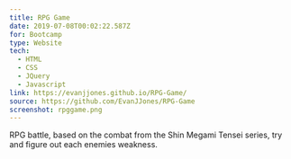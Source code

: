 ```yaml
---
title: RPG Game
date: 2019-07-08T00:02:22.587Z
for: Bootcamp
type: Website
tech:
  - HTML
  - CSS
  - JQuery
  - Javascript
link: https://evanjjones.github.io/RPG-Game/
source: https://github.com/EvanJJones/RPG-Game
screenshot: rpggame.png
---
```

RPG battle, based on the combat from the Shin Megami Tensei series, try and figure out each enemies weakness.